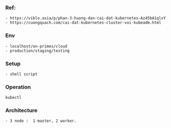 ### Ref:
    - https://viblo.asia/p/phan-3-huong-dan-cai-dat-kubernetes-Az45bA1qlxY
    - https://cuongquach.com/cai-dat-kubernetes-cluster-voi-kubeadm.html

### Env
    - localhost/on-primes/cloud
    - production/staging/testing

### Setup
    - shell script

### Operation
    kubectl

### Architecture
    - 3 node :  1 master, 2 worker.